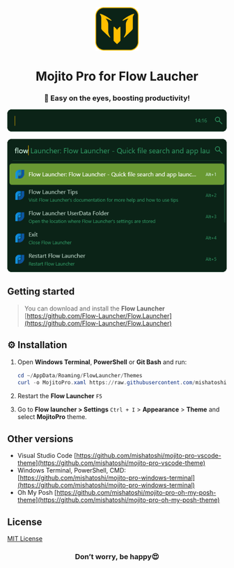 <div align="center">
  <img src="./images/mojito-logotype-512.png"  width="100px" height="100px">
  <h1>Mojito Pro for Flow Laucher</h1>
  <h3>🍃 Easy on the eyes, boosting productivity!</h3>
</div>

<p align="center">
  <img src="./images/image-1.png">
</p>

<p align="center">
  <img src="./images/image-2.png">
</p>

## Getting started

> You can download and install the **Flow Launcher** [https://github.com/Flow-Launcher/Flow.Launcher](https://github.com/Flow-Launcher/Flow.Launcher)

## ⚙️ Installation

1. Open **Windows Terminal**, **PowerShell** or **Git Bash** and run:

    ```PowerShell
    cd ~/AppData/Roaming/FlowLauncher/Themes
    curl -o MojitoPro.xaml https://raw.githubusercontent.com/mishatoshi/mojito-pro-flowlauncher-theme/main/themes/MojitoPro.xaml

    ```

1. Restart the **Flow Launcher** `F5`
1. Go to **Flow launcher > Settings** `Ctrl + I` > **Appearance** > **Theme** and select **MojitoPro** theme.

## Other versions

* Visual Studio Code [https://github.com/mishatoshi/mojito-pro-vscode-theme](https://github.com/mishatoshi/mojito-pro-vscode-theme)
* Windows Terminal, PowerShell, CMD: [https://github.com/mishatoshi/mojito-pro-windows-terminal](https://github.com/mishatoshi/mojito-pro-windows-terminal)
* Oh My Posh [https://github.com/mishatoshi/mojito-pro-oh-my-posh-theme](https://github.com/mishatoshi/mojito-pro-oh-my-posh-theme)

## License

[MIT License](./LICENSE)

<h3 align="center">Don’t worry, be happy😍</h3>
